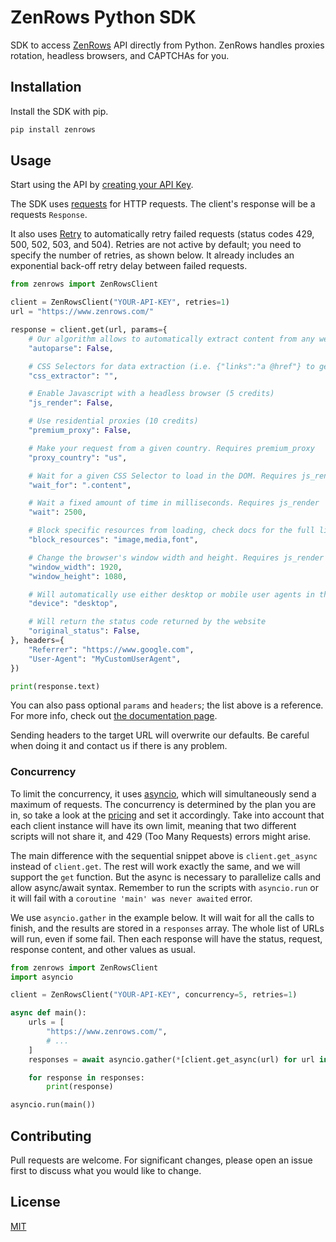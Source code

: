# ZenRows Python SDK
SDK to access [ZenRows](https://www.zenrows.com/) API directly from Python. ZenRows handles proxies rotation, headless browsers, and CAPTCHAs for you.

## Installation
Install the SDK with pip.

```bash
pip install zenrows
```

## Usage
Start using the API by [creating your API Key](https://www.zenrows.com/register?p=free).

The SDK uses [requests](https://docs.python-requests.org/) for HTTP requests. The client's response will be a requests `Response`.

It also uses [Retry](https://urllib3.readthedocs.io/en/latest/reference/urllib3.util.html) to automatically retry failed requests (status codes 429, 500, 502, 503, and 504). Retries are not active by default; you need to specify the number of retries, as shown below. It already includes an exponential back-off retry delay between failed requests.

```python
from zenrows import ZenRowsClient

client = ZenRowsClient("YOUR-API-KEY", retries=1)
url = "https://www.zenrows.com/"

response = client.get(url, params={
    # Our algorithm allows to automatically extract content from any website
    "autoparse": False,

    # CSS Selectors for data extraction (i.e. {"links":"a @href"} to get href attributes from links)
    "css_extractor": "",

    # Enable Javascript with a headless browser (5 credits)
    "js_render": False,

    # Use residential proxies (10 credits)
    "premium_proxy": False,

    # Make your request from a given country. Requires premium_proxy
    "proxy_country": "us",

    # Wait for a given CSS Selector to load in the DOM. Requires js_render
    "wait_for": ".content",

    # Wait a fixed amount of time in milliseconds. Requires js_render
    "wait": 2500,

    # Block specific resources from loading, check docs for the full list. Requires js_render
    "block_resources": "image,media,font",

    # Change the browser's window width and height. Requires js_render
    "window_width": 1920,
    "window_height": 1080,

    # Will automatically use either desktop or mobile user agents in the headers
    "device": "desktop",

    # Will return the status code returned by the website
    "original_status": False,
}, headers={
    "Referrer": "https://www.google.com",
    "User-Agent": "MyCustomUserAgent",
})

print(response.text)
```

You can also pass optional `params` and `headers`; the list above is a reference. For more info, check out [the documentation page](https://www.zenrows.com/documentation).

Sending headers to the target URL will overwrite our defaults. Be careful when doing it and contact us if there is any problem.

### Concurrency

To limit the concurrency, it uses [asyncio](https://docs.python.org/3/library/asyncio.html), which will simultaneously send a maximum of requests. The concurrency is determined by the plan you are in, so take a look at the [pricing](https://www.zenrows.com/pricing) and set it accordingly. Take into account that each client instance will have its own limit, meaning that two different scripts will not share it, and 429 (Too Many Requests) errors might arise.

The main difference with the sequential snippet above is `client.get_async` instead of `client.get`. The rest will work exactly the same, and we will support the `get` function. But the async is necessary to parallelize calls and allow async/await syntax. Remember to run the scripts with `asyncio.run` or it will fail with a `coroutine 'main' was never awaited` error.

We use `asyncio.gather` in the example below. It will wait for all the calls to finish, and the results are stored in a `responses` array. The whole list of URLs will run, even if some fail. Then each response will have the status, request, response content, and other values as usual.

```python
from zenrows import ZenRowsClient
import asyncio

client = ZenRowsClient("YOUR-API-KEY", concurrency=5, retries=1)

async def main():
    urls = [
        "https://www.zenrows.com/",
        # ...
    ]
    responses = await asyncio.gather(*[client.get_async(url) for url in urls])

    for response in responses:
        print(response)

asyncio.run(main())
```

## Contributing
Pull requests are welcome. For significant changes, please open an issue first to discuss what you would like to change.

## License
[MIT](./LICENSE)
